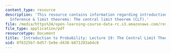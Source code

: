 ```yaml
---
content_type: resource
description: 'This resource contains information regarding introduction to probability:
  Inference & limit theorems: The central limit theorem (CLT).'
file: /media/https%3A/open-learning-course-data-rc.s3.amazonaws.com/res-6-012-introduction-to-probability-spring-2018/0f6325b76d575e9ed438b871203ab4c0_MITRES_6_012S18_L19.pdf
file_type: application/pdf
resourcetype: Document
title: 'Introduction to Probability: Lecture 19: The Central Limit Theorem (CLT)'
uid: 0f6325b7-6d57-5e9e-d438-b871203ab4c0
---
```

